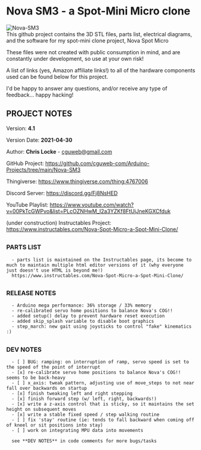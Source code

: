 
# Nova SM3 - a Spot-Mini Micro clone
![Nova-SM3](https://raw.githubusercontent.com/cguweb-com/Arduino-Projects/main/Nova-SM3/novasm3.png)  
This github project contains the 3D STL files, parts list, electrical diagrams, and the software for my spot-mini clone project, Nova Spot Micro  

These files were not created with public consumption in mind, and are constantly under development, so use at your own risk!  

A list of links (yes, Amazon affiliate links!) to all of the hardware components used can be found below for this project.  

I'd be happy to answer any questions, and/or receive any type of feedback... happy hacking!  

##    
## PROJECT NOTES  

   Version: **4.1**

   Version Date: **2021-04-30**


   Author:  **Chris Locke** - cguweb@gmail.com

   GitHub Project:  https://github.com/cguweb-com/Arduino-Projects/tree/main/Nova-SM3

   Thingiverse:  https://www.thingiverse.com/thing:4767006

   Discord Server:  https://discord.gg/Fj8NsHED

   YouTube Playlist:  https://www.youtube.com/watch?v=00PkTcGWPvo&list=PLcOZNHwM_I2a3YZKf8FtUjJneKGXCfduk

   (under construction)
   Instructables Project:  https://www.instructables.com/Nova-Spot-Micro-a-Spot-Mini-Clone/


##
### PARTS LIST
      - parts list is maintained on the Instructables page, its become to much to maintain multiple html editor versions of it (why everyone just doesn't use HTML is beyond me!)
      https://www.instructables.com/Nova-Spot-Micro-a-Spot-Mini-Clone/


##    
### RELEASE NOTES  

      - Arduino mega performance: 36% storage / 33% memory
      - re-calibrated servo home positions to balance Nova's COG!!
      - added setup() delay to prevent hardware reset execution 
      - added skip_splash variable to disable boot graphics 
      - step_march: new gait using joysticks to control "fake" kinematics :)

##    
### DEV NOTES  

      - [ ] BUG: ramping: on interruption of ramp, servo speed is set to the speed of the point of interrupt
      - [x] re-calibrate servo home positions to balance Nova's COG!! seems to be back-heavy
      - [ ] x_axis: tweak pattern, adjusting use of move_steps to not near fall over backwards on startup
      - [x] finish tweaking left and right stepping
      - [x] finish forward step (w/ left, right, backwards!)
      - [x] write a z-axis control that is sticky, so it maintains the set height on subsequent moves
      - [x] write a stable fixed speed / step walking routine
      - [ ] fix 'stay' routine (ie: tends to fall backward when coming off of kneel or sit positions into stay)
      - [ ] work on integrating MPU data into movements

      see **DEV NOTES** in code comments for more bugs/tasks


